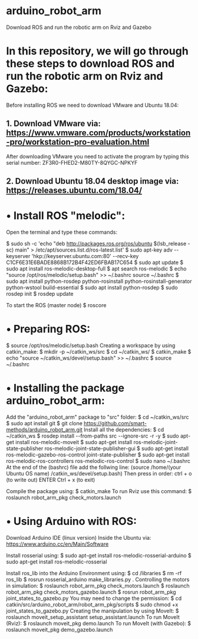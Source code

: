 # arduino_robot_arm
Download ROS and run the robotic arm on Rviz and Gazebo

# In this repository, we will go through these steps to download ROS and run the robotic arm on Rviz and Gazebo:
Before installing ROS we need to download VMware and Ubuntu 18.04:
## 1.	Download VMware via: https://www.vmware.com/products/workstation-pro/workstation-pro-evaluation.html
 After downloading VMware you need to activate the program by typing this serial number: 
ZF3R0-FHED2-M80TY-8QYGC-NPKYF
## 2.	Download Ubuntu 18.04 desktop image via: https://releases.ubuntu.com/18.04/

# •	Install ROS "melodic":
Open the terminal and type these commands:

$	sudo sh -c 'echo "deb http://packages.ros.org/ros/ubuntu $(lsb_release -sc) main" > /etc/apt/sources.list.d/ros-latest.list'
$	sudo apt-key adv --keyserver 'hkp://keyserver.ubuntu.com:80' --recv-key C1CF6E31E6BADE8868B172B4F42ED6FBAB17C654 
$	sudo apt update
$	sudo apt install ros-melodic-desktop-full
$	apt search ros-melodic
$	echo "source /opt/ros/melodic/setup.bash" >> ~/.bashrc
source ~/.bashrc
$	sudo apt install python-rosdep python-rosinstall python-rosinstall-generator python-wstool build-essential
$	sudo apt install python-rosdep
$	sudo rosdep init
$	rosdep update

To start the ROS (master node)
$	roscore

# •	Preparing ROS:

$	source /opt/ros/melodic/setup.bash
Creating a workspace by using catkin_make:
$	mkdir -p ~/catkin_ws/src
$	cd ~/catkin_ws/
$	catkin_make
$	echo "source ~/catkin_ws/devel/setup.bash" >> ~/.bashrc
$	source ~/.bashrc

# •	Installing the package arduino_robot_arm:
Add the "arduino_robot_arm" package to "src" folder:
$	cd ~/catkin_ws/src
$	sudo apt install git
$	git clone https://github.com/smart-methods/arduino_robot_arm.git
Install all the dependencies:
$	cd ~/catkin_ws
$	rosdep install --from-paths src --ignore-src -r -y
$	sudo apt-get install ros-melodic-moveit
$	sudo apt-get install ros-melodic-joint-state-publisher ros-melodic-joint-state-publisher-gui
$	sudo apt-get install ros-melodic-gazebo-ros-control joint-state-publisher
$	sudo apt-get install ros-melodic-ros-controllers ros-melodic-ros-control
$	sudo nano ~/.bashrc
At the end of the (bashrc) file add the follwing line: 
(source /home/(your Ubuntu OS name) /catkin_ws/devel/setup.bash)
Then press in order:
ctrl + o (to write out)
ENTER
Ctrl + x (to exit)

Compile the package using:
$	catkin_make
To run Rviz use this command:
$	roslaunch robot_arm_pkg check_motors.launch

# •	Using Arduino with ROS:
Download Arduino IDE (linux version) Inside the Ubuntu via: https://www.arduino.cc/en/Main/Software

Install rosserial using:
$	sudo apt-get install ros-melodic-rosserial-arduino
$	sudo apt-get install ros-melodic-rosserial

Install ros_lib into the Arduino Environment using:
$	cd <Arduino>/libraries
$	rm -rf ros_lib
$	rosrun rosserial_arduino make_libraries.py .
Controlling the motors in simulation:
$	roslaunch robot_arm_pkg check_motors.launch
$	roslaunch robot_arm_pkg check_motors_gazebo.launch
$	rosrun robot_arm_pkg joint_states_to_gazebo.py
You may need to change the permission: 
$	cd catkin/src/arduino_robot_arm/robot_arm_pkg/scripts
$	sudo chmod +x joint_states_to_gazebo.py
Creating the manipulation by using MoveIt:
$	roslaunch moveit_setup_assistant setup_assistant.launch
To run MoveIt (Rviz):
$	roslaunch moveit_pkg demo.launch
To run MoveIt (with Gazebo):
$	roslaunch moveit_pkg demo_gazebo.launch


